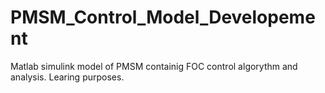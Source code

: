 # PMSM_Control_Model_Developement
Matlab simulink model of PMSM containig FOC control algorythm and analysis. Learing purposes.
